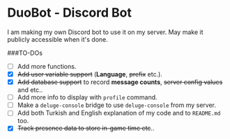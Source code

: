 # DuoBot - Discord Bot

I am making my own Discord bot to use it on my server. May make it publicly accessible when it's done.

###TO-DOs

- [ ] Add more functions.
- [x] ~~Add user variable support~~ (**Language**, ~~prefix~~ etc.).
- [x] ~~Add database support~~ to record **message counts**, ~~server config values~~ and etc..
- [ ] Add more info to display with `profile` command.
- [ ] Make a `deluge-console` bridge to use `deluge-console` from my server.
- [ ] Add both Turkish and English explanation of my code and to `README.md` too.
- [x] ~~Track presence data to store in-game time etc~~..
